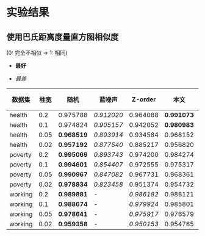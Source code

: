 # 实验结果



## 使用巴氏距离度量直方图相似度

(0: 完全不相似 -> 1: 相同)

* **最好**

* _最差_

| 数据集  | 柱宽 | 随机         | 蓝噪声     | Z-order    | 本文         | 本文 (优化) |
| ------- | ---- | ------------ | ---------- | ---------- | ------------ | ----------- |
| health  | 0.2  | 0.975788     | _0.912020_ | 0.964088   | **0.991073** | 0.980588    |
| health  | 0.1  | 0.974824     | _0.905157_ | 0.942052   | **0.980983** | 0.962884    |
| health  | 0.05 | **0.968519** | _0.893914_ | 0.934584   | 0.968152     | 0.942199    |
| health  | 0.02 | **0.957192** | _0.877540_ | 0.885217   | 0.956820     | 0.935782    |
| poverty | 0.2  | **0.995069** | _0.893743_ | 0.974200   | 0.984274     | 0.983604    |
| poverty | 0.1  | **0.994601** | _0.854407_ | 0.972555   | 0.975317     | 0.978051    |
| poverty | 0.05 | **0.990967** | _0.847082_ | 0.967731   | 0.968361     | 0.968622    |
| poverty | 0.02 | **0.978834** | _0.823458_ | 0.951374   | 0.954732     | 0.956123    |
| working | 0.2  | **0.989881** | -          | _0.986182_ | 0.988121     | -           |
| working | 0.1  | **0.988674** | -          | _0.979924_ | 0.985801     | -           |
| working | 0.05 | **0.978641** | -          | _0.975917_ | 0.976579     | -           |
| working | 0.02 | **0.959358** | -          | _0.950153_ | 0.954765     | -           |



